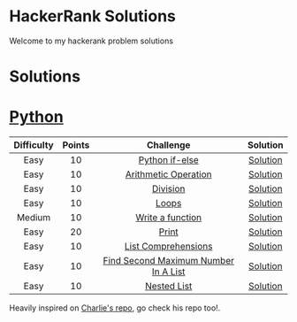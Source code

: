 # HackerRank Solutions
Welcome to my hackerank problem solutions
# Solutions

# [Python](./python/)

| Difficulty | Points | Challenge | Solution |
|:---:|:---:|:---:|:---:|
|Easy|10|[Python if-else](https://www.hackerrank.com/challenges/py-if-else/problem)|[Solution](./python/if-else/solution.py)
|Easy|10|[Arithmetic Operation](https://www.hackerrank.com/challenges/python-arithmetic-operators/)|[Solution](./python/arithmetic-operations/solution.py)
|Easy|10|[Division](https://www.hackerrank.com/challenges/python-division/problem)|[Solution](./python/division/solution.py)
|Easy|10|[Loops](https://www.hackerrank.com/challenges/python-loops/problem)|[Solution](./python/loops/solution.py)
|Medium|10|[Write a function](https://www.hackerrank.com/challenges/write-a-function/problem)|[Solution](./python/write-a-function/solution.py)
|Easy|20|[Print](https://www.hackerrank.com/challenges/python-print/problem)|[Solution](./python/print/solution.py)
|Easy|10|[List Comprehensions](https://www.hackerrank.com/challenges/list-comprehensions/problem)|[Solution](./python/list-comprehensions/solution.py)
|Easy|10|[Find Second Maximum Number In A List](https://www.hackerrank.com/challenges/find-second-maximum-number-in-a-list/problem)|[Solution](./python/find-second-maximum-number-in-a-list/solution.py)
|Easy|10|[Nested List](https://www.hackerrank.com/challenges/nested-list/problem)|[Solution](./python/nested-list/solution.py)


Heavily inspired on [Charlie's repo](https://github.com/charlie2634-training/hackerrank-solutions), go check his repo too!.